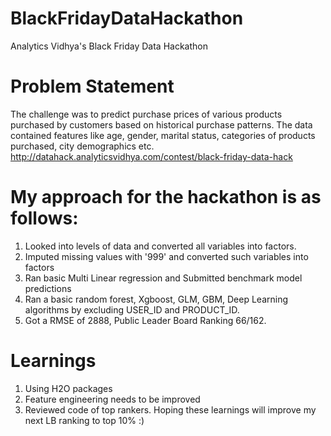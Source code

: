# BlackFridayDataHackathon
Analytics Vidhya's Black Friday Data Hackathon

# Problem Statement

The challenge was to predict purchase prices of various products purchased by customers based on historical purchase patterns. The data contained features like age, gender, marital status, categories of products purchased, city demographics etc.
http://datahack.analyticsvidhya.com/contest/black-friday-data-hack

# My approach for the hackathon is as follows:

1. Looked into levels of data and converted all variables into factors. 
2. Imputed missing values with '999' and converted such variables into factors
3. Ran basic Multi Linear regression and Submitted benchmark model predictions
4. Ran a basic random forest, Xgboost, GLM, GBM, Deep Learning algorithms by excluding USER_ID and PRODUCT_ID.
5. Got a RMSE of 2888, Public Leader Board Ranking 66/162.

# Learnings
1. Using H2O packages
2. Feature engineering needs to be improved
3. Reviewed code of top rankers. Hoping these learnings will improve my next LB ranking to top 10% :)
